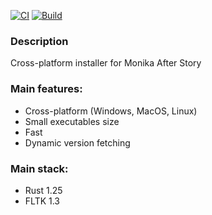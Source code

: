 [![CI](https://github.com/Monika-After-Story/mas-installer/actions/workflows/ci.yml/badge.svg)](https://github.com/Monika-After-Story/mas-installer/actions/workflows/ci.yml) [![Build](https://github.com/Monika-After-Story/mas-installer/actions/workflows/build.yml/badge.svg?branch=master)](https://github.com/Monika-After-Story/mas-installer/actions/workflows/build.yml)

### Description
Cross-platform installer for Monika After Story

### Main features:
- Cross-platform (Windows, MacOS, Linux)
- Small executables size
- Fast
- Dynamic version fetching

### Main stack:
- Rust 1.25
- FLTK 1.3
